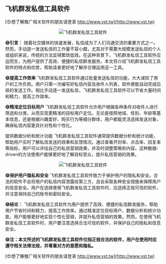 ## **飞机群发私信工具软件**

[😍想了解推广相关软件的朋友请登录 http://www.vst.tw](http://www.vst.tw)

 <center><img src="https://vst.tw/MP4/tuiguang/png/4.png" alt="飞机群发私信工具软件"></center>

**😄引言：**
随着社交媒体的快速发展，私信成为了人们沟通交流的重要方式之一。然而，手动逐一发送私信的工作量不容小觑，尤其对于需要大规模发送私信的个人或组织来说，传统的方法显得繁琐低效。在这种背景下，飞机群发私信工具软件应运而生，为用户提供了高效、便捷的私信群发服务。本文将介绍飞机群发私信工具软件的特点和优势，帮助读者更好地了解并合理运用这一工具。

**😄提高工作效率**
飞机群发私信工具软件通过批量发送私信的功能，大大减轻了用户的工作负担。用户只需一次编写好私信内容及收件人列表，软件便能自动完成后续的发送工作。相比手动逐一发送私信，飞机群发私信工具软件可以节省大量时间和精力，提高工作效率。

**😄精准定位目标用户**
飞机群发私信工具软件允许用户根据各种条件对收件人进行筛选和分类，从而实现更精准的目标用户定位。无论是按照地域、性别、年龄等基本信息，还是根据兴趣爱好、购买行为等细分群体，用户都能灵活选择发送对象，确保私信内容更具针对性和个性化。

提供数据分析和统计功能
飞机群发私信工具软件通常提供数据分析和统计功能，帮助用户实时了解私信发送的效果和反馈情况。通过查看开封率、点击率、回复率等指标，用户可以评估自己的私信营销效果，并及时调整策略和内容。这种数据-driven的方法使用户能够更好地了解目标受众，提升私信营销的效果。

 <center><img src="https://vst.tw/MP4/tuiguang/png/6.png" alt="飞机群发私信工具软件"></center>

**😄保护用户隐私和安全**
飞机群发私信工具软件致力于保护用户的隐私和安全。合法的软件不会将用户的私信内容泄露给第三方，且会采取各种安全措施来保障用户的信息安全。用户在选择使用飞机群发私信工具软件时，应选择正规可信的软件，并注意保持自己的账号和密码安全。

**😄结论：**
飞机群发私信工具软件为用户提供了高效、便捷的私信群发服务，帮助用户节省时间和精力，提高工作效率。通过精准定位目标用户、数据分析和统计功能，用户能够更好地实现个性化营销，并提升私信营销的效果。然而，在使用飞机群发私信工具软件时，用户要注意选择合法可信的软件，并保护自己的隐私和信息安全。

**😄注：本文所述的飞机群发私信工具软件仅指正规合法的软件，用户在使用时应遵守相关法律法规，并尊重对方的意愿和隐私。**

[😍想了解推广相关软件的朋友请登录 http://www.vst.tw](http://www.vst.tw)



